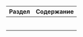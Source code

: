 
| Раздел | Содержание |
| ------ | ---------- |
|        |            |
|        |            |
|        |            |
|        |            |
|        |            |
|        |            |
